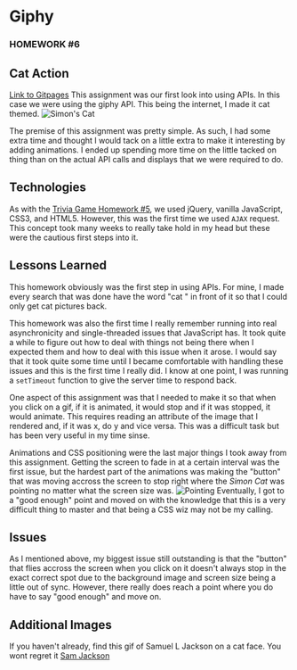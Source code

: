 # Giphy
### HOMEWORK #6
## Cat Action
[Link to Gitpages](https://oitowl7.github.io/giphy/)
This assignment was our first look into using APIs. In this case we were using the giphy API. This being the internet, I made it cat themed. 
![Simon's Cat](https://i.imgur.com/SVkVct5.jpg)

The premise of this assignment was pretty simple. As such, I had some extra time and thought I would tack on a little extra to make it interesting by adding animations. I ended up spending more time on the little tacked on thing than on the actual API calls and displays that we were required to do. 

## Technologies
As with the [Trivia Game Homework #5](https://github.com/oitowl7/trivia-game), we used jQuery, vanilla JavaScript, CSS3, and HTML5. However, this was the first time we used `AJAX` request. This concept took many weeks to really take hold in my head but these were the cautious first steps into it. 

## Lessons Learned
This homework obviously was the first step in using APIs. For mine, I made every search that was done have the word "cat " in front of it so that I could only get cat pictures back.

This homework was also the first time I really remember running into real asynchronicity and single-threaded issues that JavaScript has. It took quite a while to figure out how to deal with things not being there when I expected them and how to deal with this issue when it arose. I would say that it took quite some time until I became comfortable with handling these issues and this is the first time I really did. I know at one point, I was running a `setTimeout` function to give the server time to respond back.

One aspect of this assignment was that I needed to make it so that when you click on a gif, if it is animated, it would stop and if it was stopped, it would animate. This requires reading an attribute of the image that I rendered and, if it was x, do y and vice versa. This was a difficult task but has been very useful in my time sinse.

Animations and CSS positioning were the last major things I took away from this assignment. Getting the screen to fade in at a certain interval was the first issue, but the hardest part of the animations was making the "button" that was moving accross the screen to stop right where the *Simon Cat* was pointing no matter what the screen size was. 
![Pointing](https://i.imgur.com/iDMI7cI.jpg)
Eventually, I got to a "good enough" point and moved on with the knowledge that this is a very difficult thing to master and that being a CSS wiz may not be my calling.

## Issues
As I mentioned above, my biggest issue still outstanding is that the "button" that flies accross the screen when you click on it doesn't always stop in the exact correct spot due to the background image and screen size being a little out of sync. However, there really does reach a point where you do have to say "good enough" and move on.

## Additional Images
If you haven't already, find this gif of Samuel L Jackson on a cat face. You wont regret it
[Sam Jackson](https://i.imgur.com/ELYKScq.jpg)
